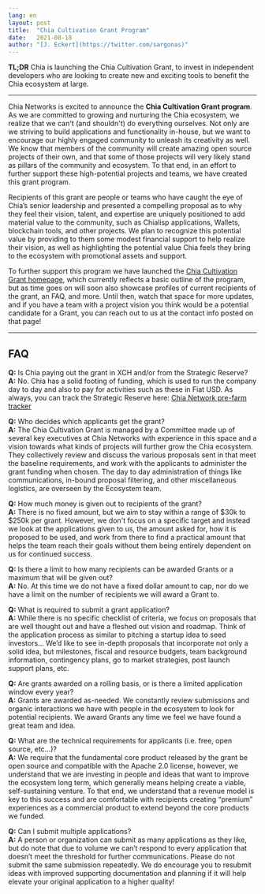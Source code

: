 ```yaml
---
lang: en
layout: post
title:  "Chia Cultivation Grant Program"
date:   2021-08-18
author: "[J. Eckert](https://twitter.com/sargonas)"
---
```

**TL;DR** Chia is launching the Chia Cultivation Grant, to invest in independent developers who are looking to create new and exciting tools to benefit the Chia ecosystem at large.

---

Chia Networks is excited to announce the **Chia Cultivation Grant program**. As we are committed to growing and nurturing the Chia ecosystem, we realize that we can't (and shouldn't) do everything ourselves. Not only are we striving to build applications and functionality in-house, but we want to encourage our highly engaged community to unleash its creativity as well. We know that members of the community will create amazing open source projects of their own, and that some of those projects will very likely stand as pillars of the community and ecosystem. To that end, in an effort to further support these high-potential projects and teams, we have created this grant program.

Recipients of this grant are people or teams who have caught the eye of Chia’s senior leadership and presented a compelling proposal as to why they feel their vision, talent, and expertise are uniquely positioned to add material value to the community, such as Chialisp applications, Wallets, blockchain tools, and other projects. We plan to recognize this potential value by providing to them some modest financial support to help realize their vision, as well as highlighting the potential value Chia feels they bring to the ecosystem with promotional assets and support.

To further support this program we have launched the [Chia Cultivation Grant homepage](https://www.chia.net/grants), which currently reflects a basic outline of the program, but as time goes on will soon also showcase profiles of current recipients of the grant, an FAQ, and more. Until then, watch that space for more updates, and if you have a team with a project vision you think would be a potential candidate for a Grant, you can reach out to us at the contact info posted on that page!

---
## FAQ

**Q:** Is Chia paying out the grant in XCH and/or from the Strategic Reserve?<br />
**A:** No. Chia has a solid footing of funding, which is used to run the company day to day and also to pay for activities such as these in Fiat USD. As always, you can track the Strategic Reserve here: [Chia Network pre-farm tracker](https://www.chiaexplorer.com/pre-farm)

**Q:** Who decides which applicants get the grant?<br />
**A:** The Chia Cultivation Grant is managed by a Committee made up of several key executives at Chia Networks with experience in this space and a vision towards what kinds of projects will further grow the Chia ecosystem. They collectively review and discuss the various proposals sent in that meet the baseline requirements, and work with the applicants to administer the grant funding when chosen. The day to day administration of things like communications, in-bound proposal filtering, and other miscellaneous logistics, are overseen by the Ecosystem team.

**Q:** How much money is given out to recipients of the grant?<br />
**A:** There is no fixed amount, but we aim to stay within a range of $30k to $250k per grant. However, we don't focus on a specific target and instead we look at the applications given to us, the amount asked for, how it is proposed to be used, and work from there to find a practical amount that helps the team reach their goals without them being entirely dependent on us for continued success.

**Q:** Is there a limit to how many recipients can be awarded Grants or a maximum that will be given out?<br />
**A:** No. At this time we do not have a fixed dollar amount to cap, nor do we have a limit on the number of recipients we will award a Grant to.

**Q:** What is required to submit a grant application?<br />
**A:** While there is no specific checklist of criteria, we focus on proposals that are well thought out and have a fleshed out vision and roadmap. Think of the application process as similar to pitching a startup idea to seed investors… We’d like to see in-depth proposals that incorporate not only a solid idea, but milestones, fiscal and resource budgets, team background information, contingency plans, go to market strategies, post launch support plans, etc.

**Q:** Are grants awarded on a rolling basis, or is there a limited application window every year?<br />
**A:** Grants are awarded as-needed. We constantly review submissions and organic interactions we have with people in the ecosystem to look for potential recipients. We award Grants any time we feel we have found a great team and idea.

**Q:** What are the technical requirements for applicants (i.e. free, open source, etc…)?<br />
**A:** We require that the fundamental core product released by the grant be open source and compatible with the Apache 2.0 license, however, we understand that we are investing in people and ideas that want to improve the ecosystem long term, which generally means helping create a viable, self-sustaining venture. To that end, we understand that a revenue model is key to this success and are comfortable with recipients creating “premium” experiences as a commercial product to extend beyond the core products we funded.

**Q:** Can I submit multiple applications?<br />
**A:** A person or organization can submit as many applications as they like, but do note that due to volume we can’t respond to every application that doesn’t meet the threshold for further communications. Please do not submit the same submission repeatedly. We do encourage you to resubmit ideas with improved supporting documentation and planning if it will help elevate your original application to a higher quality!
